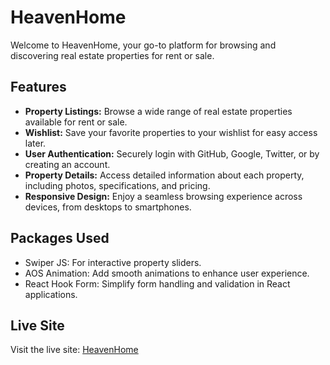 # HeavenHome

Welcome to HeavenHome, your go-to platform for browsing and discovering real estate properties for rent or sale.


## Features

- **Property Listings:** Browse a wide range of real estate properties available for rent or sale.
- **Wishlist:** Save your favorite properties to your wishlist for easy access later.
- **User Authentication:** Securely login with GitHub, Google, Twitter, or by creating an account.
- **Property Details:** Access detailed information about each property, including photos, specifications, and pricing.
- **Responsive Design:** Enjoy a seamless browsing experience across devices, from desktops to smartphones.

## Packages Used

- Swiper JS: For interactive property sliders.
- AOS Animation: Add smooth animations to enhance user experience.
- React Hook Form: Simplify form handling and validation in React applications.

## Live Site

Visit the live site: [HeavenHome](https://heavenhome-a5bf8.web.app)